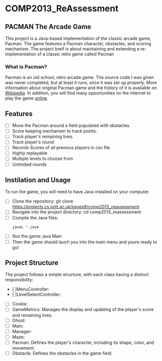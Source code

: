 # COMP2013_ReAssessment

## PACMAN The Arcade Game
This project is a Java-based implementation of the classic arcade game, Pacman. The game features a Pacman character, obstacles, and scoring mechanism.
The project breif is about maintaining and extending a re-implementation of a classic retro
game called Pacman

### What is Pacman?
Pacman is an old school, retro arcade game. The source code I was given was never completed, but at least it runs, once it was set up properly. More information about original Pacman game and the history of it is available on
[Wikipedia](https://en.wikipedia.org/wiki/Pac-Man). In addition, you will find many opportunities on the
internet to play the game [online](https://www.google.com/logos/2010/pacman10-i.html).

## Features
- [ ] Move the Pacman around a field populated with obstacles.
- [ ] Score keeping mechanism to track points.
- [ ] Track player's remaining lives.
- [ ] Track player's round
- [ ] Records Scores of all previous players in csv file
- [ ] Highly replayable
- [ ] Multiple levels to choose from
- [ ] Unlimited rounds

## Instilation and Usage

To run the game, you will need to have Java installed on your computer.

- [ ] Clone the repository: git clone https://projects.cs.nott.ac.uk/psyes9/comp2013_reassessment
- [ ] Navigate into the project directory: cd comp2013_reassessment
- [ ] Compile the Java files: 
    ```bash
    javac *.java
    ```
- [ ] Run the game: java Main
- [ ] Then the game should lauch you into the main menu and youre ready to go!

## Project Structure
The project follows a simple structure, with each class having a distinct responsibility:
- [ ]MenuController:
- [ ]LevelSelectController:
- [ ] Cookie:
- [ ] GameMetrics: Manages the display and updating of the player's score and remaining lives.
- [ ] Ghost:
- [ ] Main:
- [ ] Manager:
- [ ] Maze:
- [ ] Pacman: Defines the player's character, including its shape, color, and movement.
- [ ] Obstacle: Defines the obstacles in the game field.

